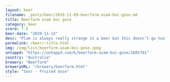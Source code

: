 ```yaml
---
layout: beer
filename: _posts/beer/2016-11-09-beerfarm-asam-boi-gose.md
title: Beerfarm asam boi gose
category: beer
score: 7.5
beer-date: "2020-11-13"
desc: "Plum is always really strange in a beer but this doesn’t go too far"
permalink: /beer/:title.html
img: /img/list/beerfarm-asam-boi-gose.jpeg
untappd: "https://untappd.com/b/beerfarm-asam-boi-gose/2685791"
country: "Australia"
brewery: "Beerfarm"
breweryURL: "/brewery/beerfarm.html"
style: "Sour - Fruited Gose"
---
```

